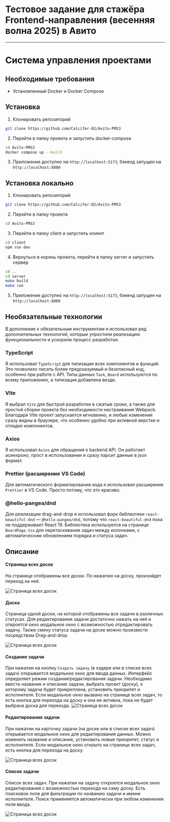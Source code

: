 # Тестовое задание для стажёра Frontend-направления (весенняя волна 2025) в Авито

---

# Система управления проектами

## Необходимые требования

-  Установленный Docker и Docker Compose

## Установка

1. Клонировать репозиторий

```bash
git clone https://github.com/Calcifer-02/Avito-PMS3
```

2. Перейти в папку проекта и запустить docker-compose

```bash
cd Avito-PMS3
docker compose up --build
```

3. Приложение доступно на `http://localhost:5173`, бэкенд запущен на `http://localhost:8080`

## Установка локально

1. Клонировать репозиторий

```bash
git clone https://github.com/Calcifer-02/Avito-PMS3
```

2. Перейти в папку проекта

```bash
cd Avito-PMS3
```

3. Перейти в папку client и запустить клиент

```bash
cd client
npm run dev

```

4. Вернуться в корень проекта, перейти в папку server и запустить сервер

```bash
cd ..
cd server
make build
make run

```

5. Приложение доступно на `http://localhost:5173`, бэкенд запущен на `http://localhost:8080`

## Необязательные технологии

В дополнение к обязательным инструментам я использовал ряд дополнительных технологий, которые упростили реализацию функциональности и ускорили процесс разработки.

### TypeScript

Я использовал `TypeScript` для типизации всех компонентов и функций. Это позволило писать более предсказуемый и безопасный код, особенно при работе с API. Типы данных `Task`, `Board` используются по всему приложению, а типизация добавлена везде.

### Vite

Я выбрал `Vite` для быстрой разработки в сжатые сроки, а также для простой сборки проекта без необходимости настраивания Webpack. Благодаря Vite проект запускается мгновенно, и любые изменения сразу видны в браузере, что особенно удобно при активной верстке и отладке компонентов.

### Axios

Я использовал `Axios` для обращения к backend API. Он работает асинхроно, прост в использовании и сразу парсит данные в json формат.

### Prettier (расширение VS Code)

Для автоматического форматирования кода я использовал расширение `Prettier` в VS Code. Просто потому, что это красиво.

### @hello-pangea/dnd

Для реализации drag-and-drop я использовал форк библиотеки `react-beautiful-dnd` — `@hello-pangea/dnd`, потому что `react-beautiful-dnd` пока не поддерживает React 19. Библиотека используется на странице `BoardPage.tsx` для перетаскивания задач между колонками, с автоматическим обновлением порядка и статуса задач.

## Описание

#### Страница всех досок

На странице отображены все доски. По нажатию на доску, произойдет переход на неё.

![Страница всех досок](assets/boards.png)

#### Доска

Страница одной доски, на которой отображены все задачи в различных статусах. Для редактирования задачи достаточно нажать на неё и откроется окно модальное окно с возможностью отредактировать задачу. Также смену статуса задачи на доске можно произвести посредством Drag-and-drop.

![Страница всех досок](assets/board.png)

#### Создание задачи

При нажатии на кнопку `Создать задачу` (в хэдере или в списке всех задач) открывается модальное окно для ввода данных. Интерфейс определяет режим создания/редактирования задачи. Необходимо ввести название и описание задачи, выбрать проект (доску), к которому задача будет прикреплена, установить приоритет и исполнителя. Если модальное окно вызвано на странице всех задач, то есть кнопка для перехода на доску и она не активна, пока не будет выбрана доска для перехода.
![Страница всех досок](assets/create.png)

#### Редактирование задачи

При нажатии на карточку задачи (на доске или в списке всех задач) открывается модальное окно для редактирования данных. Можно изменить название и описание, установить новые приоритет, статус и исполнителя. Если модальное окно открыто на странице всех задач, есть кнопка для перехода на доску.

![Страница всех досок](assets/edit.png)

#### Список задачи

Список всех задач. При нажатии на задачу откроется модальное окно редактирования с возможностью перехода на саму доску. Есть поисковое поле для фильтрации по названию задачи и имени исполнителя. Поиск применяется автоматически при любом изменении поля ввода.

![Страница всех досок](assets/tasks.png)
